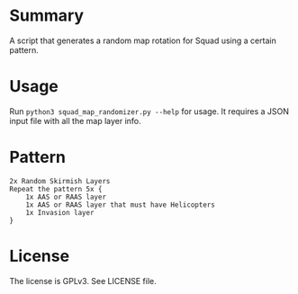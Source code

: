 # Summary
A script that generates a random map rotation for Squad using a certain pattern.

# Usage
Run `python3 squad_map_randomizer.py --help` for usage. It requires a JSON input file with all the map layer info.

# Pattern
    2x Random Skirmish Layers
    Repeat the pattern 5x {
        1x AAS or RAAS layer
        1x AAS or RAAS layer that must have Helicopters
        1x Invasion layer
    }

# License
The license is GPLv3. See LICENSE file.
